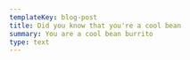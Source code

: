 ```yaml
---
templateKey: blog-post
title: Did you know that you're a cool bean
summary: You are a cool bean burrito
type: text
---
```

